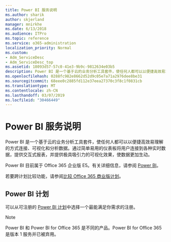 ```yaml
---
title: Power BI 服务说明
ms.author: sharik
author: skjerland
manager: mnirkhe
ms.date: 6/13/2018
ms.audience: ITPro
ms.topic: reference
ms.service: o365-administration
localization_priority: Normal
ms.custom:
- Adm_ServiceDesc
- Adm_ServiceDesc_top
ms.assetid: 18093d57-57c0-41e3-9b9c-9812634e03b5
description: Power BI 是一个基于云的业务分析工具套件，使任何人都可以以便捷高效易理解的方式连接、可视化和分析数据。通过简单易用的仪表板将用户连接到各种实时数据，提供交互式报表，并提供极具吸引力的可视化效果，使数据更加生动。
ms.openlocfilehash: 0288fc982e8662d52d9c05e7a71a2976dee8be31
ms.sourcegitcommit: 68eee0c2885fd112e37eea27370c3f8c1f0831cb
ms.translationtype: MT
ms.contentlocale: zh-CN
ms.lasthandoff: 03/07/2019
ms.locfileid: "30466449"
---
```

# <a name="power-bi-service-description"></a>Power BI 服务说明

Power BI 是一个基于云的业务分析工具套件，使任何人都可以以便捷高效易理解的方式连接、可视化和分析数据。通过简单易用的仪表板将用户连接到各种实时数据，提供交互式报表，并提供极具吸引力的可视化效果，使数据更加生动。
  
Power BI 目前属于 Office 365 企业版 E5。有关详细信息，请参阅 [Power BI](https://powerbi.microsoft.com/)。
  
若要跨计划比较功能，请参阅[比较 Office 365 商业版计划](http://go.microsoft.com/fwlink/?LinkID=799177&amp;clcid=0x409)。
  
## <a name="power-bi-plans"></a>Power BI 计划
<a name="BKMK_PowerBIPlans"> </a>

可以从可注册的 [Power BI 计划](https://go.microsoft.com/fwlink/?LinkID=786854)中选择一个最能满足你需求的注册。 
  
> [!NOTE]
> Power BI 和 Power BI for Office 365 是不同的产品。Power BI for Office 365 是版本 1 服务并已被弃用。 
  

